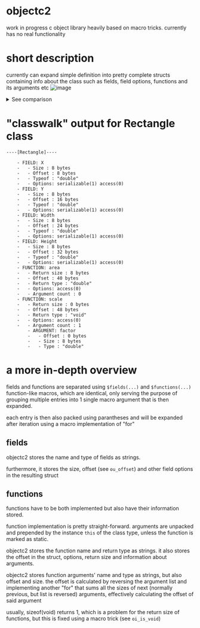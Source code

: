 # objectc2
work in progress c object library heavily based on macro tricks. currently has no real functionality

# short description
currently can expand simple definition into pretty complete structs containing info about the class such as fields, field options, functions and its arguments etc
![image](https://github.com/user-attachments/assets/9e8d2bf2-4ae0-48be-82da-7877c9c19b1a)

<details>
<summary>See comparison</summary>


<table width=100%>
<tr>
<th>Original</th>
<th>Expanded</th>
</tr>
<tr>
<td valign=top>
  
```c
$class(Rectangle,
    $fields(
        (double, X, $opt(PUBLIC SERIALIZABLE)),
        (double, Y, $opt(PUBLIC SERIALIZABLE)),
        (double, Width, $opt(PUBLIC SERIALIZABLE)),
        (double, Height, $opt(PUBLIC SERIALIZABLE))
    ),
    $functions(
        (double, area, $arg(), $body(
            return this->Width*this->Height;
        ), $opt(PUBLIC)),

        (void, scale, $arg( (double, factor) ), $body(
            this->Width*=factor;
            this->Height*=factor;
        ), $opt(PUBLIC))
    )
);
```

</td>
<td>

```c
#include "objectc.h"

typedef struct {
    struct ObjC_GeneralClassDescriptor * class;
    double X;
    double Y;
    double Width;
    double Height;
    double (*area)();
    void (*scale)();
} Rectangle;
struct ObjC_FuncArgument Rectangle_Func_area_Arguments[] = {};
struct ObjC_FuncArgument Rectangle_Func_scale_Arguments[] = {
  {
    .name = "factor", .type = "double", .size = sizeof(double), .offset = 0
  },
};
struct ObjC_ClassFieldsDescriptor Rectangle_Fields = {
  .size = 4,
  .fields = {
    {
      .name = "X", .type = "double", .options = (struct ObjC_FieldOptions) {
        .access = 1, .access = 0, .serializable = 1,
      }, .size = sizeof(double), .offset = ((size_t) & (((Rectangle * ) 0) -> X))
    },
    {
      .name = "Y",
      .type = "double",
      .options = (struct ObjC_FieldOptions) {
        .access = 1, .access = 0, .serializable = 1,
      },
      .size = sizeof(double),
      .offset = ((size_t) & (((Rectangle * ) 0) -> Y))
    },
    {
      .name = "Width",
      .type = "double",
      .options = (struct ObjC_FieldOptions) {
        .access = 1, .access = 0, .serializable = 1,
      },
      .size = sizeof(double),
      .offset = ((size_t) & (((Rectangle * ) 0) -> Width))
    },
    {
      .name = "Height",
      .type = "double",
      .options = (struct ObjC_FieldOptions) {
        .access = 1, .access = 0, .serializable = 1,
      },
      .size = sizeof(double),
      .offset = ((size_t) & (((Rectangle * ) 0) -> Height))
    },
  }
};
struct ObjC_ClassFunctionsDescriptor Rectangle_Functions = {
  .size = 2,
  .functions = {
    {
      .name = "area", .return_type = "double", .options = (struct ObjC_FuncOptions) {
        .access = 1, .access = 0,
      }, .return_size = sizeof(double), .offset = ((size_t) & (((Rectangle * ) 0) -> area)), .argument_count = 0, .arguments = (struct ObjC_FuncArgument * ) & Rectangle_Func_area_Arguments
    },
    {
      .name = "scale",
      .return_type = "void",
      .options = (struct ObjC_FuncOptions) {
        .access = 1, .access = 0,
      },
      .return_size = 0,
      .offset = ((size_t) & (((Rectangle * ) 0) -> scale)),
      .argument_count = 1,
      .arguments = (struct ObjC_FuncArgument * ) & Rectangle_Func_scale_Arguments
    },
  }
};
struct ObjC_GeneralClassDescriptor Rectangle_Class = {
  .name = "Rectangle",
  .fields = & Rectangle_Fields,
  .functions = & Rectangle_Functions
};
double Rectangle_area(Rectangle * this) {
  return this -> Width * this -> Height;
}
void Rectangle_scale(Rectangle * this, double factor) {
  this -> Width *= factor;
  this -> Height *= factor;
}
```

</td>
</tr>
</table>


</details>

# "classwalk" output for Rectangle class

```
----[Rectangle]----

    - FIELD: X
    -   - Size : 8 bytes
    -   - Offset : 8 bytes
    -   - Typeof : "double"
    -   - Options: serializable(1) access(0)
    - FIELD: Y
    -   - Size : 8 bytes
    -   - Offset : 16 bytes
    -   - Typeof : "double"
    -   - Options: serializable(1) access(0)
    - FIELD: Width
    -   - Size : 8 bytes
    -   - Offset : 24 bytes
    -   - Typeof : "double"
    -   - Options: serializable(1) access(0)
    - FIELD: Height
    -   - Size : 8 bytes
    -   - Offset : 32 bytes
    -   - Typeof : "double"
    -   - Options: serializable(1) access(0)
    - FUNCTION: area
    -   - Return size : 8 bytes
    -   - Offset : 40 bytes
    -   - Return type : "double"
    -   - Options: access(0)
    -   - Argument count : 0
    - FUNCTION: scale
    -   - Return size : 0 bytes
    -   - Offset : 48 bytes
    -   - Return type : "void"
    -   - Options: access(0)
    -   - Argument count : 1
        - ARGUMENT: factor
        -   - Offset : 0 bytes
        -   - Size : 8 bytes
        -   - Type : "double"
```

# a more in-depth overview
fields and functions are separated using `$fields(...)` and `$functions(...)` function-like macros, which are identical, only serving the purpose of grouping multiple entries into 1 single macro argument that is then expanded.

each entry is then also packed using parantheses and will be expanded after iteration using a macro implementation of "for"

## fields
objectc2 stores the name and type of fields as strings.

furthermore, it stores the size, offset (see `ou_offset`) and other field options in the resulting struct

## functions
functions have to be both implemented but also have their information stored.

function implementation is pretty straight-forward. arguments are unpacked and prepended by the instance `this` of the class type, unless the function is marked as static.

objectc2 stores the function name and return type as strings. it also stores the offset in the struct, options, return size and information about arguments.

objectc2 stores function arguments' name and type as strings, but also offset and size. the offset is calculated by reversing the argument list and implementing another "for" that sums all the sizes of
next (normally previous, but list is reversed) arguments, effectively calculating the offset of said argument

usually, sizeof(void) returns 1, which is a problem for the return size of functions, but this is fixed using a macro trick (see `oi_is_void`)
